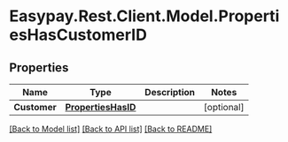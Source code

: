 # Easypay.Rest.Client.Model.PropertiesHasCustomerID
## Properties

Name | Type | Description | Notes
------------ | ------------- | ------------- | -------------
**Customer** | [**PropertiesHasID**](PropertiesHasID.md) |  | [optional] 

[[Back to Model list]](../README.md#documentation-for-models) [[Back to API list]](../README.md#documentation-for-api-endpoints) [[Back to README]](../README.md)

